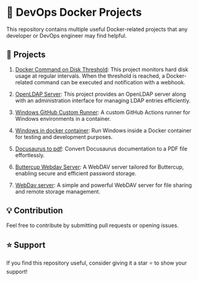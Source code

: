 # 🚀 DevOps Docker Projects

This repository contains multiple useful Docker-related projects that any developer or DevOps engineer may find helpful.

## 📌 Projects

1. [Docker Command on Disk Threshold](https://github.com/vaggeliskls/devops-docker-projects/tree/main/docker-prune-disk-threshold): This project monitors hard disk usage at regular intervals. When the threshold is reached, a Docker-related command can be executed and notification with a webhook.
  
3. [OpenLDAP Server](https://github.com/vaggeliskls/devops-docker-projects/tree/main/open-ldap-server): This project provides an OpenLDAP server along with an administration interface for managing LDAP entries efficiently.
   
4. [Windows GitHub Custom Runner](https://github.com/vaggeliskls/windows-github-custom-runner): A custom GitHub Actions runner for Windows environments in a container.
   
5. [Windows in docker container](https://github.com/vaggeliskls/windows-in-docker-container): Run Windows inside a Docker container for testing and development purposes.
   
7. [Docusaurus to pdf](https://github.com/vaggeliskls/docusaurus-to-pdf): Convert Docusaurus documentation to a PDF file effortlessly.

8. [Buttercup Webdav Server](https://github.com/vaggeliskls/buttercup-webdav-server): A WebDAV server tailored for Buttercup, enabling secure and efficient password storage.

9. [WebDav server](https://github.com/vaggeliskls/webdav-server): A simple and powerful WebDAV server for file sharing and remote storage management.
    
## 💡 Contribution

Feel free to contribute by submitting pull requests or opening issues.

## ⭐ Support

If you find this repository useful, consider giving it a star ⭐ to show your support!
